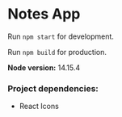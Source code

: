 # Notes App

Run `npm start` for development.

Run `npm build` for production.

**Node version:**  14.15.4 

### Project dependencies:

* React Icons
